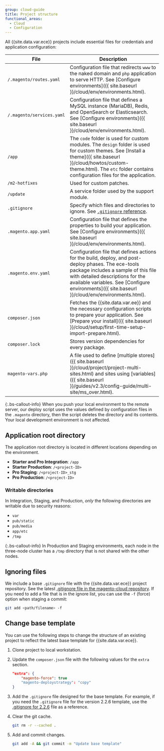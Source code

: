 ```yaml
---
group: cloud-guide
title: Project structure
functional_areas:
  - Cloud
  - Configuration
---
```


All {{site.data.var.ece}} projects include essential files for credentials and application configuration:

File                      | Description
------------------------- | -----------
`/.magento/routes.yaml`   | Configuration file that redirects `www` to the naked domain and `php` application to serve HTTP. See [Configure environments]({{ site.baseurl }}/cloud/env/environments.html).
`/.magento/services.yaml` | Configuration file that defines a MySQL instance (MariaDB), Redis, and OpenSearch or Elasticsearch. See [Configure environments]({{ site.baseurl }}/cloud/env/environments.html).
`/app`                    | The `code` folder is used for custom modules. The `design` folder is used for custom themes. See [Install a theme]({{ site.baseurl }}/cloud/howtos/custom-theme.html). The `etc` folder contains configuration files for the application.
`/m2-hotfixes`            | Used for custom patches.
`/update`                 | A service folder used by the support module.
`.gitignore`              | Specify which files and directories to ignore. See [`.gitignore` reference](#ignoring-files).
`.magento.app.yaml`       | Configuration file that defines the properties to build your application. See [Configure environments]({{ site.baseurl }}/cloud/env/environments.html).
`.magento.env.yaml`       | Configuration file that defines actions for the build, deploy, and post-deploy phases. The ece-tools package includes a sample of this file with detailed descriptions for the available variables. See [Configure environments]({{ site.baseurl }}/cloud/env/environments.html).
`composer.json`           | Fetches the {{site.data.var.ee}} and the necessary configuration scripts to prepare your application. See [Prepare your install]({{ site.baseurl }}/cloud/setup/first-time-setup-import-prepare.html).
`composer.lock`           | Stores version dependencies for every package.
`magento-vars.php`        | A file used to define [multiple stores]({{ site.baseurl }}/cloud/project/project-multi-sites.html) and sites using [variables]({{ site.baseurl }}/guides/v2.3/config-guide/multi-site/ms_over.html).

 {:.bs-callout-info}
When you push your local environment to the remote server, our deploy script uses the values defined by configuration files in the `.magento` directory, then the script deletes the directory and its contents. Your local development environment is not affected.

## Application root directory

The application root directory is located in different locations depending on the environment.

-  **Starter and Pro Integration**: `/app`
-  **Starter Production**: `/<project-ID>`
-  **Pro Staging**: `/<project-ID>_stg`
-  **Pro Production**: `/<project-ID>`

### Writable directories

In Integration, Staging, and Production, *only* the following directories are writable due to security reasons:

-  `var`
-  `pub/static`
-  `pub/media`
-  `app/etc`
-  `/tmp`

 {:.bs-callout-info}
In Production and Staging environments, each node in the three-node cluster has a `/tmp` directory that is not shared with the other nodes.

## Ignoring files

We include a base `.gitignore` file with the {{site.data.var.ece}} project repository. See the latest [.gitignore file in the magento-cloud repository](https://github.com/magento/magento-cloud/blob/master/.gitignore). If you need to add a file that is in the ignore list, you can use the `-f` (force) option when staging a commit:

```bash
git add <path/filename> -f
```

## Change base template

You can use the following steps to change the structure of an existing project to reflect the latest base template for {{site.data.var.ece}}.

1. Clone project to local workstation.

1. Update the `composer.json` file with the following values for the `extra` section.

   ```json
   "extra": {
       "magento-force": true
       "magento-deploystrategy": "copy"
   }
   ```

1. Add the `.gitignore` file designed for the base template. For example, if you need the `.gitignore` file for the version 2.2.6 template, use the [.gitignore for 2.2.6](https://github.com/magento/magento-cloud/blob/2.2.6/.gitignore) file as a reference.

1. Clear the git cache.

   ```bash
   git rm -r --cached .
   ```

1. Add and commit changes.

   ```bash
   git add -A && git commit -m "Update base template"
   ```